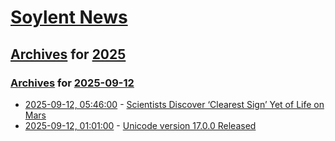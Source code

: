 # [Soylent News](../../../README.md)

## [Archives](../../index.md) for [2025](../index.md)

### [Archives](../../index.md) for [2025-09-12](index.md)

* [2025-09-12, 05:46:00](https://soylentnews.org/article.pl?sid=25/09/10/2228216&from=rss) - [Scientists Discover ‘Clearest Sign’ Yet of Life on Mars](https://soylentnews.org/article.pl?sid=25/09/10/2228216&from=rss)
* [2025-09-12, 01:01:00](https://soylentnews.org/article.pl?sid=25/09/10/2225205&from=rss) - [Unicode version 17.0.0 Released ](https://soylentnews.org/article.pl?sid=25/09/10/2225205&from=rss)
